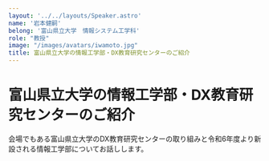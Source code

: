 ```yaml
---
layout: '../../layouts/Speaker.astro'
name: '岩本健嗣'
belong: '富山県立大学　情報システム工学科'
role: "教授"
image: "/images/avatars/iwamoto.jpg"
title: 富山県立大学の情報工学部・DX教育研究センターのご紹介
---
```


# 富山県立大学の情報工学部・DX教育研究センターのご紹介

会場でもある富山県立大学のDX教育研究センターの取り組みと令和6年度より新設される情報工学部についてお話しします。
